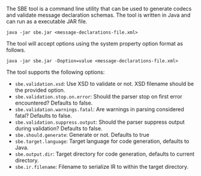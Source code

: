 The SBE tool is a command line utility that can be used to generate codecs and validate message declaration schemas. The tool is written in Java and can run as a executable JAR file.

    java -jar sbe.jar <message-declarations-file.xml>

The tool will accept options using the system property option format as follows.

    java -jar sbe.jar -Doption=value <message-declarations-file.xml>

The tool supports the following options:
 * <code>sbe.validation.xsd</code>: Use XSD to validate or not. XSD filename should be the provided option.
 * <code>sbe.validation.stop.on.error</code>: Should the parser stop on first error encountered? Defaults to false.
 * <code>sbe.validation.warnings.fatal</code>: Are warnings in parsing considered fatal? Defaults to false.
 * <code>sbe.validation.suppress.output</code>: Should the parser suppress output during validation? Defaults to false.
 * <code>sbe.should.generate</code>: Generate or not. Defaults to true
 * <code>sbe.target.language</code>: Target language for code generation, defaults to Java.
 * <code>sbe.output.dir</code>: Target directory for code generation, defaults to current directory.
 * <code>sbe.ir.filename</code>: Filename to serialize IR to within the target directory.